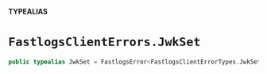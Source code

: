 **TYPEALIAS**

# `FastlogsClientErrors.JwkSet`

```swift
public typealias JwkSet = FastlogsError<FastlogsClientErrorTypes.JwkSet>
```
